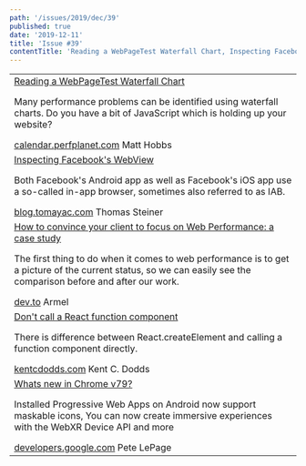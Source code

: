 ```yaml
---
path: '/issues/2019/dec/39'
published: true
date: '2019-12-11'
title: 'Issue #39'
contentTitle: 'Reading a WebPageTest Waterfall Chart, Inspecting Facebooks WebView and Dont call a React function component ...'
---
```


<center>
	<table align="center" border="0" cellspacing="0" width="100%" height="100%" cellpadding="0">
    <tbody>
				<tr>
					<td>
            <div class="issue__content">
              <a href="https://calendar.perfplanet.com/2019/reading-a-webpagetest-waterfall-chart/" target="_blank" rel="noopener noreferrer">
                <span class="issue__content-title">Reading a WebPageTest Waterfall Chart</span>
              </a>
							<p class="issue__content-desc">Many performance problems can be identified using waterfall charts. Do you have a bit of JavaScript which is holding up your website?</p>
							<div class="issue__content-info"><a href="https://calendar.perfplanet.com/2019/reading-a-webpagetest-waterfall-chart/" target="_blank" rel="noopener noreferrer">calendar.perfplanet.com</a> <span>Matt Hobbs</span></div>
						</div>
					</td>
				</tr>
				<tr>
					<td>
            <div class="issue__content">
              <a href="https://blog.tomayac.com/2019/12/09/inspecting_facebooks_webview/" target="_blank" rel="noopener noreferrer">
                <span class="issue__content-title">Inspecting Facebook's WebView</span>
              </a>
							<p class="issue__content-desc">Both Facebook's Android app as well as Facebook's iOS app use a so-called in-app browser, sometimes also referred to as IAB.</p>
							<div class="issue__content-info"><a href="https://blog.tomayac.com/2019/12/09/inspecting_facebooks_webview/" target="_blank" rel="noopener noreferrer">blog.tomayac.com</a> <span>Thomas Steiner</span></div>
						</div>
					</td>
				</tr>
				<tr>
					<td>
            <div class="issue__content">
              <a href="https://dev.to/armelpingault/how-to-convince-your-client-to-focus-on-web-performance-a-case-study-3ma7" target="_blank" rel="noopener noreferrer">
                <span class="issue__content-title">How to convince your client to focus on Web Performance: a case study</span>
              </a>
							<p class="issue__content-desc">The first thing to do when it comes to web performance is to get a picture of the current status, so we can easily see the comparison before and after our work.</p>
							<div class="issue__content-info"><a href="https://dev.to/armelpingault/how-to-convince-your-client-to-focus-on-web-performance-a-case-study-3ma7" target="_blank" rel="noopener noreferrer">dev.to</a> <span>Armel</span></div>
						</div>
					</td>
				</tr>
				<tr>
					<td>
            <div class="issue__content">
              <a href="https://kentcdodds.com/blog/dont-call-a-react-function-component" target="_blank" rel="noopener noreferrer">
                <span class="issue__content-title">Don't call a React function component</span>
              </a>
							<p class="issue__content-desc">There is difference between React.createElement and calling a function component directly.</p>
							<div class="issue__content-info"><a href="https://kentcdodds.com/blog/dont-call-a-react-function-component" target="_blank" rel="noopener noreferrer">kentcdodds.com</a> <span>Kent C. Dodds</span></div>
						</div>
					</td>
				</tr>
				<tr>
					<td>
            <div class="issue__content">
              <a href="https://developers.google.com/web/updates/2019/12/nic79" target="_blank" rel="noopener noreferrer">
                <span class="issue__content-title">Whats new in Chrome v79?</span>
              </a>
							<p class="issue__content-desc">Installed Progressive Web Apps on Android now support maskable icons, You can now create immersive experiences with the WebXR Device API and more</p>
							<div class="issue__content-info"><a href="https://developers.google.com/web/updates/2019/12/nic79" target="_blank" rel="noopener noreferrer">developers.google.com</a> <span>Pete LePage</span></div>
						</div>
					</td>
				</tr></tbody>
  </table>
</center>

